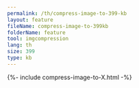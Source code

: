 ```yaml
---
permalink: /th/compress-image-to-399-kb
layout: feature
fileName: compress-image-to-399kb
folderName: feature
tool: imgcompression
lang: th
size: 399
type: kb
---
```


{%- include compress-image-to-X.html -%}

